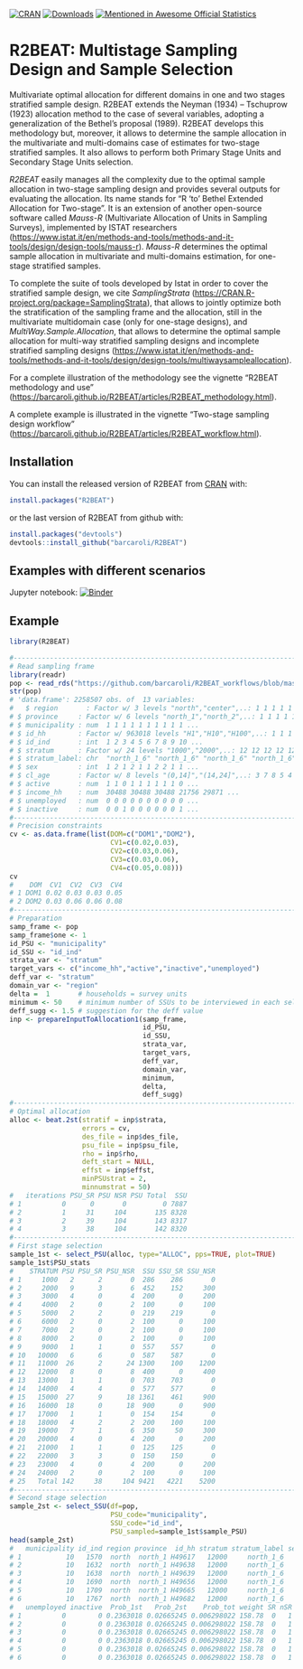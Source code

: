 
<!-- README.md is generated from README.Rmd. Please edit README.Rmd file -->

[![CRAN](http://www.r-pkg.org/badges/version/R2BEAT)](https://cran.r-project.org/package=R2BEAT)
[![Downloads](http://cranlogs.r-pkg.org/badges/R2BEAT?color=brightgreen)](http://www.r-pkg.org/pkg/R2BEAT)
[![Mentioned in Awesome Official
Statistics](https://awesome.re/mentioned-badge.svg)](http://www.awesomeofficialstatistics.org)

# R2BEAT: Multistage Sampling Design and Sample Selection

Multivariate optimal allocation for different domains in one and two
stages stratified sample design. R2BEAT extends the Neyman (1934) –
Tschuprow (1923) allocation method to the case of several variables,
adopting a generalization of the Bethel’s proposal (1989). R2BEAT
develops this methodology but, moreover, it allows to determine the
sample allocation in the multivariate and multi-domains case of
estimates for two-stage stratified samples. It also allows to perform
both Primary Stage Units and Secondary Stage Units selection.

*R2BEAT* easily manages all the complexity due to the optimal sample
allocation in two-stage sampling design and provides several outputs for
evaluating the allocation. Its name stands for “R ‘to’ Bethel Extended
Allocation for Two-stage”. It is an extension of another open-source
software called *Mauss-R* (Multivariate Allocation of Units in Sampling
Surveys), implemented by ISTAT researchers
(<https://www.istat.it/en/methods-and-tools/methods-and-it-tools/design/design-tools/mauss-r>).
*Mauss-R* determines the optimal sample allocation in multivariate and
multi-domains estimation, for one-stage stratified samples.

To complete the suite of tools developed by Istat in order to cover the
stratified sample design, we cite *SamplingStrata*
(<https://CRAN.R-project.org/package=SamplingStrata>), that allows to
jointly optimize both the stratification of the sampling frame and the
allocation, still in the multivariate multidomain case (only for
one-stage designs), and *MultiWay.Sample.Allocation*, that allows to
determine the optimal sample allocation for multi-way stratified
sampling designs and incomplete stratified sampling designs
(<https://www.istat.it/en/methods-and-tools/methods-and-it-tools/design/design-tools/multiwaysampleallocation>).

For a complete illustration of the methodology see the vignette “R2BEAT
methodology and use”
(<https://barcaroli.github.io/R2BEAT/articles/R2BEAT_methodology.html>).

A complete example is illustrated in the vignette “Two-stage sampling
design workflow”
(<https://barcaroli.github.io/R2BEAT/articles/R2BEAT_workflow.html>).

## Installation

You can install the released version of R2BEAT from
[CRAN](https://CRAN.R-project.org) with:

``` r
install.packages("R2BEAT")
```

or the last version of R2BEAT from github with:

``` r
install.packages("devtools")
devtools::install_github("barcaroli/R2BEAT")
```

## Examples with different scenarios

Jupyter notebook:
[![Binder](https://mybinder.org/badge_logo.svg)](https://mybinder.org/v2/gh/barcaroli/R2BEAT_workflows/HEAD?filepath=R2BEAT_workflows.ipynb)

## Example

``` r
library(R2BEAT)

#-------------------------------------------------------------------------------
# Read sampling frame
library(readr)
pop <- read_rds("https://github.com/barcaroli/R2BEAT_workflows/blob/master/pop.RDS?raw=true")
str(pop)
# 'data.frame': 2258507 obs. of  13 variables:
#   $ region       : Factor w/ 3 levels "north","center",..: 1 1 1 1 1 1 1 1 1 1 ...
# $ province     : Factor w/ 6 levels "north_1","north_2",..: 1 1 1 1 1 1 1 1 1 1 ...
# $ municipality : num  1 1 1 1 1 1 1 1 1 1 ...
# $ id_hh        : Factor w/ 963018 levels "H1","H10","H100",..: 1 1 1 2 3 3 3 3 1114 1114 ...
# $ id_ind       : int  1 2 3 4 5 6 7 8 9 10 ...
# $ stratum      : Factor w/ 24 levels "1000","2000",..: 12 12 12 12 12 12 12 12 12 12 ...
# $ stratum_label: chr  "north_1_6" "north_1_6" "north_1_6" "north_1_6" ...
# $ sex          : int  1 2 1 2 1 1 2 2 1 1 ...
# $ cl_age       : Factor w/ 8 levels "(0,14]","(14,24]",..: 3 7 8 5 4 6 6 4 4 1 ...
# $ active       : num  1 1 0 1 1 1 1 1 1 0 ...
# $ income_hh    : num  30488 30488 30488 21756 29871 ...
# $ unemployed   : num  0 0 0 0 0 0 0 0 0 0 ...
# $ inactive     : num  0 0 1 0 0 0 0 0 0 1 ...
#-------------------------------------------------------------------------------
# Precision constraints
cv <- as.data.frame(list(DOM=c("DOM1","DOM2"),
                         CV1=c(0.02,0.03),
                         CV2=c(0.03,0.06),
                         CV3=c(0.03,0.06),
                         CV4=c(0.05,0.08)))
cv
#    DOM  CV1  CV2  CV3  CV4
# 1 DOM1 0.02 0.03 0.03 0.05
# 2 DOM2 0.03 0.06 0.06 0.08
#-------------------------------------------------------------------------------
# Preparation
samp_frame <- pop
samp_frame$one <- 1
id_PSU <- "municipality"  
id_SSU <- "id_ind"        
strata_var <- "stratum"   
target_vars <- c("income_hh","active","inactive","unemployed")   
deff_var <- "stratum"     
domain_var <- "region"  
delta =  1       # households = survey units
minimum <- 50    # minimum number of SSUs to be interviewed in each selected PSU
deff_sugg <- 1.5 # suggestion for the deff value
inp <- prepareInputToAllocation1(samp_frame,
                                 id_PSU,
                                 id_SSU,
                                 strata_var,
                                 target_vars,
                                 deff_var,
                                 domain_var,
                                 minimum,
                                 delta,
                                 deff_sugg)
#-------------------------------------------------------------------------------
# Optimal allocation
alloc <- beat.2st(stratif = inp$strata, 
                  errors = cv, 
                  des_file = inp$des_file, 
                  psu_file = inp$psu_file, 
                  rho = inp$rho, 
                  deft_start = NULL,
                  effst = inp$effst, 
                  minPSUstrat = 2,
                  minnumstrat = 50)
#   iterations PSU_SR PSU NSR PSU Total  SSU
# 1          0      0       0         0 7887
# 2          1     31     104       135 8328
# 3          2     39     104       143 8317
# 4          3     38     104       142 8320
#-------------------------------------------------------------------------------
# First stage selection
sample_1st <- select_PSU(alloc, type="ALLOC", pps=TRUE, plot=TRUE)
sample_1st$PSU_stats
#    STRATUM PSU PSU_SR PSU_NSR  SSU SSU_SR SSU_NSR
# 1     1000   2      2       0  286    286       0
# 2     2000   9      3       6  452    152     300
# 3     3000   4      0       4  200      0     200
# 4     4000   2      0       2  100      0     100
# 5     5000   2      2       0  219    219       0
# 6     6000   2      0       2  100      0     100
# 7     7000   2      0       2  100      0     100
# 8     8000   2      0       2  100      0     100
# 9     9000   1      1       0  557    557       0
# 10   10000   6      6       0  587    587       0
# 11   11000  26      2      24 1300    100    1200
# 12   12000   8      0       8  400      0     400
# 13   13000   1      1       0  703    703       0
# 14   14000   4      4       0  577    577       0
# 15   15000  27      9      18 1361    461     900
# 16   16000  18      0      18  900      0     900
# 17   17000   1      1       0  154    154       0
# 18   18000   4      2       2  200    100     100
# 19   19000   7      1       6  350     50     300
# 20   20000   4      0       4  200      0     200
# 21   21000   1      1       0  125    125       0
# 22   22000   3      3       0  150    150       0
# 23   23000   4      0       4  200      0     200
# 24   24000   2      0       2  100      0     100
# 25   Total 142     38     104 9421   4221    5200
#-------------------------------------------------------------------------------
# Second stage selection
sample_2st <- select_SSU(df=pop,
                         PSU_code="municipality",
                         SSU_code="id_ind",
                         PSU_sampled=sample_1st$sample_PSU)
head(sample_2st)
#   municipality id_ind region province  id_hh stratum stratum_label sex  cl_age active income_hh
# 1           10   1570  north  north_1 H49617   12000     north_1_6   2 (64,74]      1  25393.18
# 2           10   1632  north  north_1 H49638   12000     north_1_6   1 (64,74]      1  24261.16
# 3           10   1638  north  north_1 H49639   12000     north_1_6   1 (24,34]      1  60761.11
# 4           10   1690  north  north_1 H49656   12000     north_1_6   2 (34,44]      1  40065.25
# 5           10   1709  north  north_1 H49665   12000     north_1_6   1 (44,54]      1  13320.58
# 6           10   1767  north  north_1 H49682   12000     north_1_6   1 (34,44]      1  27106.55
#   unemployed inactive  Prob_1st   Prob_2st    Prob_tot weight SR nSR stratum_2
# 1          0        0 0.2363018 0.02665245 0.006298022 158.78  0   1   12000-1
# 2          0        0 0.2363018 0.02665245 0.006298022 158.78  0   1   12000-1
# 3          0        0 0.2363018 0.02665245 0.006298022 158.78  0   1   12000-1
# 4          0        0 0.2363018 0.02665245 0.006298022 158.78  0   1   12000-1
# 5          0        0 0.2363018 0.02665245 0.006298022 158.78  0   1   12000-1
# 6          0        0 0.2363018 0.02665245 0.006298022 158.78  0   1   12000-1
```
